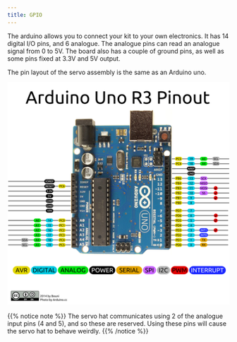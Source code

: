 ```yaml
---
title: GPIO
---
```


The arduino allows you to connect your kit to your own electronics. It has 14 digital I/O pins, and 6 analogue. The analogue pins can read an analogue signal from 0 to 5V. The board also has a couple of ground pins, as well as some pins fixed at 3.3V and 5V output.

The pin layout of the servo assembly is the same as an Arduino uno.

![Pin Map](https://raw.githubusercontent.com/Bouni/Arduino-Pinout/master/Arduino%20Uno%20R3%20Pinout.png?width=50pc)


{{% notice note %}}
The servo hat communicates using 2 of the analogue input pins (4 and 5), and so these are reserved. Using these pins will cause the servo hat to behave weirdly.
{{% /notice %}}
